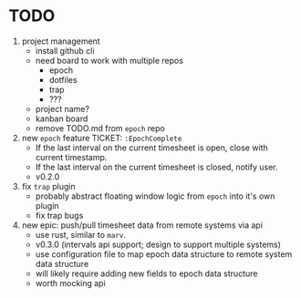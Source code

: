 # TODO

1. project management
    - install github cli
    - need board to work with multiple repos
        - epoch
        - dotfiles
        - trap
        - ???
    - project name?
    - kanban board
    - remove TODO.md from `epoch` repo
3. new `epoch` feature TICKET: `:EpochComplete`
    - If the last interval on the current timesheet is open, close with current timestamp.
    - If the last interval on the current timesheet is closed, notify user.
    - v0.2.0
4. fix `trap` plugin
    - probably abstract floating window logic from `epoch` into it's own plugin
    - fix trap bugs
5. new epic: push/pull timesheet data from remote systems via api
    - use rust, similar to `marv`.
    - v0.3.0 (intervals api support; design to support multiple systems)
    - use configuration file to map epoch data structure to remote system data structure
    - will likely require adding new fields to epoch data structure
    - worth mocking api
